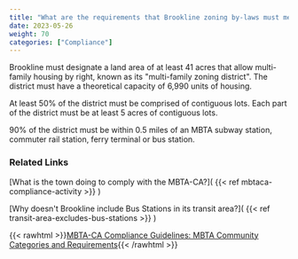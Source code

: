 ```yaml
---
title: "What are the requirements that Brookline zoning by-laws must meet to be compliant with the MBTA-CA?"
date: 2023-05-26
weight: 70
categories: ["Compliance"]
---
```

Brookline must designate a land area of at least 41 acres that allow multi-family housing by right, known as its "multi-family zoning district". The district must have a theoretical capacity of 6,990 units of housing.

At least 50% of the district must be comprised of contiguous lots. Each part of the district must be at least 5 acres of contiguous lots. 

90% of the district must be within 0.5 miles of an MBTA subway station, commuter rail station, ferry terminal or bus station. 

### Related Links

[What is the town doing to comply with the MBTA-CA?]( {{< ref mbtaca-compliance-activity >}} ) 

[Why doesn't Brookline include Bus Stations in its transit area?]( {{< ref transit-area-excludes-bus-stations >}} ) 

{{< rawhtml >}}<a href="https://www.mass.gov/info-details/section-3a-guidelines#appendix-1:-mbta-community-categories-and-requirements-" target="_new">MBTA-CA Compliance Guidelines: MBTA Community Categories and Requirements</a>{{< /rawhtml >}}


